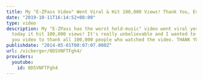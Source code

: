 ```yaml
---
title: My "E-ZPass Video" Went Viral & Hit 100,000 Views! Thank You, Everyone!
date: "2019-10-11T16:14:52+08:00"
type: video
description: My "E-ZPass has the worst hold-music" video went viral yesterday and
  today it hit 100,000 views! It's really unbelievable and I wanted to make a thank
  you video to thank all 100,000 people who watched the video. THANK YOU!
publishdate: "2014-05-01T00:07:07.000Z"
url: /vicberger/0DSVNFTFgh4/
providers:
  youtube:
    id: 0DSVNFTFgh4
---
```

